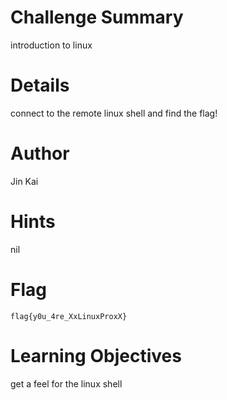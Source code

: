 # Challenge Summary

introduction to linux

# Details

connect to the remote linux shell and find the flag!

# Author

Jin Kai

# Hints

nil

# Flag

`flag{y0u_4re_XxLinuxProxX}`

# Learning Objectives

get a feel for the linux shell
